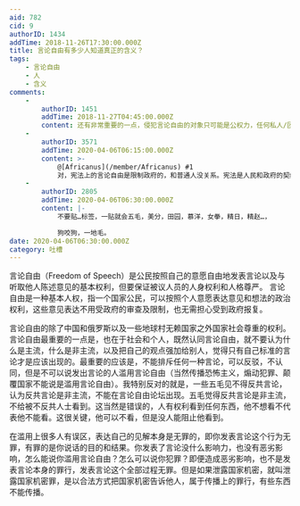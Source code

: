 ```yaml
---
aid: 782
cid: 9
authorID: 1434
addTime: 2018-11-26T17:30:00.000Z
title: 言论自由有多少人知道真正的含义？
tags:
    - 言论自由
    - 人
    - 含义
comments:
    -
        authorID: 1451
        addTime: 2018-11-27T04:45:00.000Z
        content: 还有非常重要的一点，侵犯言论自由的对象只可能是公权力，任何私人/团体不可能成为侵犯言论自由的对象，这一点是小粉红非常难理解的
    -
        authorID: 3571
        addTime: 2020-04-06T06:15:00.000Z
        content: >-
            @[Africanus](/member/Africanus) #1
            对，宪法上的言论自由是限制政府的，和普通人没关系。宪法是人民和政府的契约，宪法的言论自由是人民和政府的关系，不是人民和人民的关系。
    -
        authorID: 2805
        addTime: 2020-04-06T06:30:00.000Z
        content: |-
            不要贴…标签，一贴就会五毛，美分，田园，慕洋，女拳，精日，精赵…，

            狗咬狗，一地毛。
date: 2020-04-06T06:30:00.000Z
category: 吐槽
---
```


言论自由（Freedom of Speech）是公民按照自己的意愿自由地发表言论以及与听取他人陈述意见的基本权利，但要保证被议人员的人身权利和人格尊严。 言论自由是一种基本人权，指一个国家公民，可以按照个人意愿表达意见和想法的政治权利，这些意见表达不用受政府的审查及限制，也无需担心受到政府报复。

言论自由的除了中国和俄罗斯以及一些地球村无赖国家之外国家社会尊重的权利。言论自由最重要的一点是，也在于社会和个人，既然认同言论自由，就不要认为什么是主流，什么是非主流，以及把自己的观点强加给别人，觉得只有自己标准的言论才是应该出现的。最重要的应该是，不能排斥任何一种言论，可以反驳，不认同，但是不可以说发出言论的人滥用言论自由（当然传播恐怖主义，煽动犯罪、颠覆国家不能说是滥用言论自由）。我特别反对的就是，一些五毛见不得反共言论，认为反共言论是非主流，不能在言论自由论坛出现。五毛觉得反共言论是非主流，不给被不反共人士看到。这当然是错误的，人有权利看到任何东西，他不想看不代表他不能看。这很关键，他可以不看，但是没人能阻止他看到。

在滥用上很多人有误区，表达自己的见解本身是无罪的，即你发表言论这个行为无罪，有罪的是你说话的目的和结果。你发表了言论没什么影响力，也没有恶劣影响，怎么能说你滥用言论自由？怎么可以说你犯罪？即便造成恶劣影响，也不是发表言论本身的罪行，发表言论这个全部过程无罪。但是如果泄露国家机密，就叫泄露国家机密罪，是以合法方式把国家机密告诉他人，属于传播上的罪行，有些东西不能传播。
